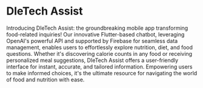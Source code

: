 # DIeTech Assist
Introducing DIeTech Assist: the groundbreaking mobile app transforming food-related inquiries! Our innovative Flutter-based chatbot, leveraging OpenAI's powerful API and supported by Firebase for seamless data management, enables users to effortlessly explore nutrition, diet, and food questions. Whether it's discovering calorie counts in any food or receiving personalized meal suggestions, DIeTech Assist offers a user-friendly interface for instant, accurate, and tailored information. Empowering users to make informed choices, it's the ultimate resource for navigating the world of food and nutrition with ease.
